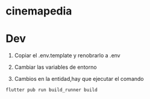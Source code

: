 # cinemapedia

# Dev

1. Copiar el .env.template y renobrarlo a .env
2. Cambiar las variables de entorno

3. Cambios en la entidad,hay que ejecutar el comando

```
flutter pub run build_runner build
```